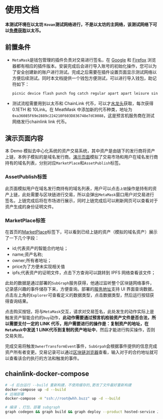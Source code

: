 # 使用文档

**本测试环境在以太坊 `Kovan`测试网络进行，不是以太坊的主网络，该测试网络下可以[免费获取](https://faucets.chain.link/kovan)以太币。**

## 前置条件

- `MetaMask`是钱包管理的插件负责对交易进行签名，在 [Google](https://chrome.google.com/webstore/detail/metamask/nkbihfbeogaeaoehlefnkodbefgpgknn?utm_source=chrome-ntp-icon) 和 [Firefox](https://addons.mozilla.org/en-US/firefox/addon/ether-metamask/) 浏览器都有相应的插件版本。安装完成后会进行导入账号的初始化操作，您可以为了安全创建新的账户进行测试。完成之后需要在插件设置页面显示测试网络以方便后续测试。同时本文档提供一个钱包方便测试，可以进行导入钱包，助记符如下：

  ```txt
  picnic device flash punch fog catch regular apart apart leisure sing humble
  ```

- 测试流程需要用到以太币和 ChainLink 代币，可以才[水龙头](https://faucets.chain.link/kovan)获取，每次获得0.1ETH 和 10Link。在 MeatMask 中添加新的代币种类，地址为`0xa36085F69e2889c224210F603D836748e7dC0088`，这是预言机服务商在测试网络发行chainlink link 代币。

## 演示页面内容

本 Demo 模拟去中心化系统的资产交易系统，其中资产是由链下的发行商将资产上链，本例子模拟的是域名发行商。[演示页面](https://whh.buzz)模拟了交易市场和用户在域名发行商持有的域名列表，分别对应`MarketPlace`和`AssetPublish`标签。

### AssetPublish标签

此页面模拟用户在域名发行商持有的域名列表，用户可以点击`上链`操作是持有的资产上链，此处需要与区块链进行交易，所以会弹出`MetaMask`窗口用户对交易进行签名，上链完成后将在市场进行展示，同时上链完成后可以刷新网页可以查看对于资产生成的身份证明文件。

### MarketPlace标签

在首页的[MarketPlace](https://whh.buzz/#/marketplace)标签下，可以看到已经上链的资产（模拟的域名资产）展示了一下几个字段：

- id;代表资产的智能合约地址；
- name;资产名称;
- owner;所有者地址；
- price为了方便未实现相关值
- ipfs;代表资产的证明文件，点击下方查询可以跳转到 IPFS 网络查看该文件；

此处的数据是通过部署的`SubGraph`服务获得，他通过监听整个区块链网络事件，记录感兴趣的事件储存下来，方便查询。部署的[服务地址](https://api.thegraph.com/subgraphs/name/jntmkk/dam3)支持 UI 界面查询数据，点击左上角的`Explorer`可查看定义的数据类型，点击数据类型，然后运行按钮获得查询结果。

点击购买按钮，将与`MetaMask`交互，请求对交易签名，此处发生的动作实际上是触发资产智能合约的`buy`动作，**此动作需要通过预言机检验资产文件是否合法，所以需要支付一定的 LINK 代币，用户需要进行的操作是：复制资产的地址，在`MetaMask`中发送 1 LINK代币到复制的资产地址中**，然后才能进行购买操作，否则交易失败。

完成交易将触发`OwnerTransformEvent`事件，`SubGrpah`会根据事件提供的信息完成资产所有者变更。交易记录可以通过[区块链浏览器](https://kovan.etherscan.io/)查看，输入对于的合约地址就可以查看该合约执行的方法和触发的事件。






## chainlink-docker-compose
```bash
# -d 后台运行 --build 重新构建，不使用缓存的,更改了文件最好重新构建
docker-compose up -d --build
# 远端部署
docker-compose -H "ssh://root@whh.buzz" up -d --build

# 编译 、打包、部署 subgraph
graph codegen && graph build && graph deploy --product hosted-service Jntmkk/Dam3
```